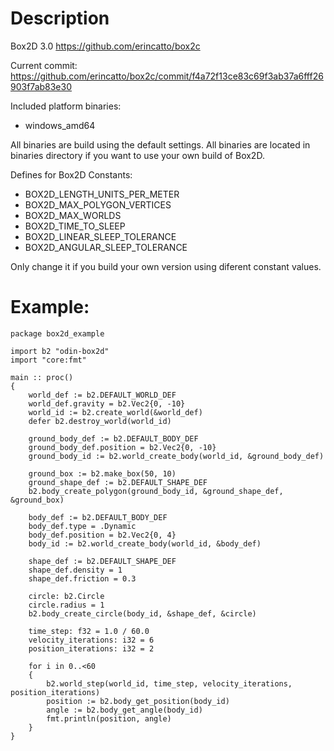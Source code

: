 # Description

Box2D 3.0 https://github.com/erincatto/box2c

Current commit: https://github.com/erincatto/box2c/commit/f4a72f13ce83c69f3ab37a6fff26903f7ab83e30

Included platform binaries:
* windows_amd64

All binaries are build using the default settings.
All binaries are located in binaries directory if you want to use your own build of Box2D.

Defines for Box2D Constants:
* BOX2D_LENGTH_UNITS_PER_METER
* BOX2D_MAX_POLYGON_VERTICES
* BOX2D_MAX_WORLDS
* BOX2D_TIME_TO_SLEEP
* BOX2D_LINEAR_SLEEP_TOLERANCE
* BOX2D_ANGULAR_SLEEP_TOLERANCE

Only change it if you build your own version using diferent constant values.

# Example:

```odin
package box2d_example

import b2 "odin-box2d"
import "core:fmt"

main :: proc()
{
    world_def := b2.DEFAULT_WORLD_DEF
    world_def.gravity = b2.Vec2{0, -10}
    world_id := b2.create_world(&world_def)
    defer b2.destroy_world(world_id)
    
    ground_body_def := b2.DEFAULT_BODY_DEF
    ground_body_def.position = b2.Vec2{0, -10}
    ground_body_id := b2.world_create_body(world_id, &ground_body_def)

    ground_box := b2.make_box(50, 10)
    ground_shape_def := b2.DEFAULT_SHAPE_DEF
    b2.body_create_polygon(ground_body_id, &ground_shape_def, &ground_box)

    body_def := b2.DEFAULT_BODY_DEF
    body_def.type = .Dynamic
    body_def.position = b2.Vec2{0, 4}
    body_id := b2.world_create_body(world_id, &body_def)

    shape_def := b2.DEFAULT_SHAPE_DEF
    shape_def.density = 1
    shape_def.friction = 0.3

    circle: b2.Circle
    circle.radius = 1
    b2.body_create_circle(body_id, &shape_def, &circle)

    time_step: f32 = 1.0 / 60.0
    velocity_iterations: i32 = 6
    position_iterations: i32 = 2
    
    for i in 0..<60
    {
        b2.world_step(world_id, time_step, velocity_iterations, position_iterations)
        position := b2.body_get_position(body_id)
        angle := b2.body_get_angle(body_id)
        fmt.println(position, angle)
    }
}
```
